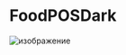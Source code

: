 # FoodPOSDark
![изображение](https://user-images.githubusercontent.com/60759188/215344723-8a9e48a7-f8b6-4549-bea5-e24b991d88cf.png)
